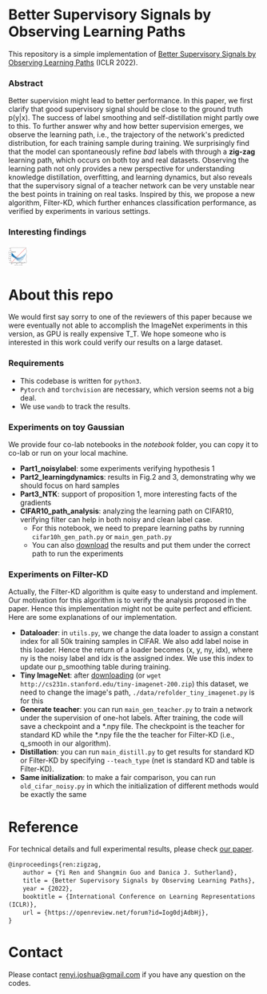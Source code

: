 # Better Supervisory Signals by Observing Learning Paths
This repository is a simple implementation of [Better Supervisory Signals by Observing Learning Paths](https://openreview.net/forum?id=Iog0djAdbHj) (ICLR 2022).

### Abstract
Better supervision might lead to better performance. 
In this paper, we first clarify that good supervisory signal should be close to the ground truth p(y|x).
The success of label smoothing and self-distillation might partly owe to this.
To further answer why and how better supervision emerges, 
we observe the learning path, i.e., the trajectory of the network's predicted distribution, for each training sample during training.
We surprisingly find that the model can spontaneously refine *bad* labels with through a **zig-zag** learning path,
which occurs on both toy and real datasets.
Observing the learning path not only provides a new perspective for understanding knowledge distillation, overfitting, and learning dynamics, 
but also reveals that the supervisory signal of a teacher network can be very unstable near the best points in training on real tasks.
Inspired by this, we propose a new algorithm, Filter-KD, which further enhances classification performance, 
as verified by experiments in various settings.

### Interesting findings
<img src="https://github.com/Joshua-Ren/better_supervisory_signal/blob/main/gifs/hardsamples.gif" width="40" height="40" />

# About this repo
We would first say sorry to one of the reviewers of this paper because we were eventually not able to accomplish the ImageNet experiments in this version, as GPU is really expensive T_T. We hope someone who is interested in this work could verify our results on a large dataset.

### Requirements
- This codebase is written for `python3`.
- `Pytorch` and `torchvision` are necessary, which version seems not a big deal.
- We use `wandb` to track the results.

### Experiments on toy Gaussian
We provide four co-lab notebooks in the *notebook* folder, you can copy it to co-lab or run on your local machine.
- **Part1_noisylabel**: some experiments verifying hypothesis 1
- **Part2_learningdynamics**: results in Fig.2 and 3, demonstrating why we should focus on hard samples
- **Part3_NTK**: support of proposition 1, more interesting facts of the gradients
- **CIFAR10_path_analysis**: analyzing the learning path on CIFAR10, verifying filter can help in both noisy and clean label case.
  - For this notebook, we need to prepare learning paths by running `cifar10h_gen_path.py` or `main_gen_path.py`
  - You can also [download](https://drive.google.com/file/d/17BKaG1er_b553Ik6_BUoipA6dlPf3sHq/view?usp=sharing) the results and put them under the correct path to run the experiments

### Experiments on Filter-KD
Actually, the Filter-KD algorithm is quite easy to understand and implement. Our motivation for this algorithm is to verify the analysis proposed in the paper. Hence this implementation might not be quite perfect and efficient. Here are some explanations of our implementation.
- **Dataloader**: in `utils.py`, we change the data loader to assign a constant index for all 50k training samples in CIFAR. We also add label noise in this loader. Hence the return of a loader becomes (x, y, ny, idx), where ny is the noisy label and idx is the assigned index. We use this index to update our p_smoothing table during training.
- **Tiny ImageNet**: after [downloading](http://cs231n.stanford.edu/tiny-imagenet-200.zip) (or `wget http://cs231n.stanford.edu/tiny-imagenet-200.zip`) this dataset, we need to change the image's path, `./data/refolder_tiny_imagenet.py` is for this
- **Generate teacher**: you can run `main_gen_teacher.py` to train a network under the supervision of one-hot labels. After training, the code will save a checkpoint and a \*.npy file. The checkpoint is the teacher for standard KD while the \*.npy file the the teacher for Filter-KD (i.e., q_smooth in our algorithm).
- **Distillation**: you can run `main_distill.py` to get results for standard KD or Filter-KD by specifying `--teach_type` (net is standard KD and table is Filter-KD).
- **Same initialization**: to make a fair comparison, you can run `old_cifar_noisy.py` in which the initialization of different methods would be exactly the same

# Reference
For technical details and full experimental results, please check [our paper](https://openreview.net/forum?id=Iog0djAdbHj).
```
@inproceedings{ren:zigzag,
    author = {Yi Ren and Shangmin Guo and Danica J. Sutherland},
    title = {Better Supervisory Signals by Observing Learning Paths},
    year = {2022},
    booktitle = {International Conference on Learning Representations (ICLR)},
    url = {https://openreview.net/forum?id=Iog0djAdbHj},
}
```

# Contact
Please contact renyi.joshua@gmail.com if you have any question on the codes.
